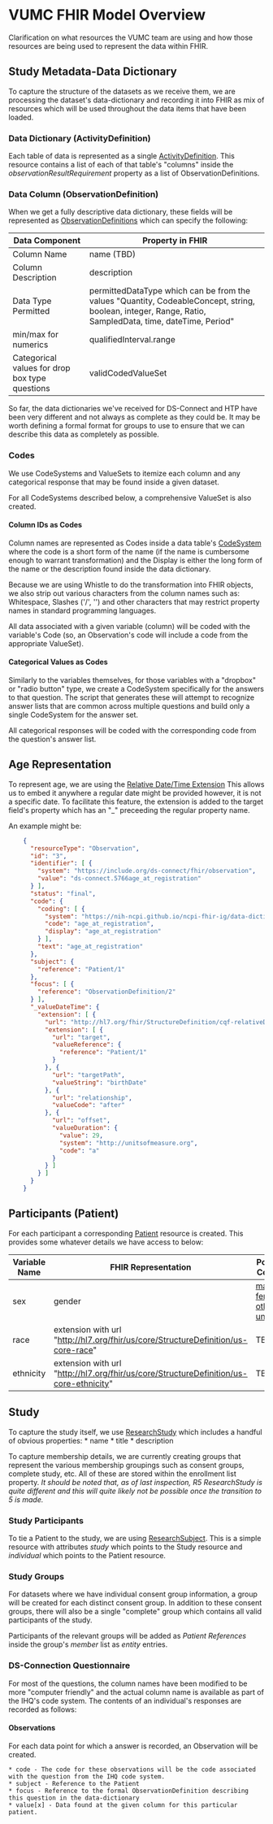 # VUMC FHIR Model Overview
Clarification on what resources the VUMC team are using and how those resources are being used to represent the data within FHIR.

## Study Metadata-Data Dictionary
To capture the structure of the datasets as we receive them, we are processing the dataset's data-dictionary and recording it into FHIR as mix of resources which will be used throughout the data items that have been loaded. 

### Data Dictionary (ActivityDefinition)
Each table of data is represented as a single [ActivityDefinition](https://hl7.org/fhir/R4/activitydefinition.html). This resource contains a list of each of that table's "columns" inside the *observationResultRequirement* property as a list of ObservationDefinitions. 

### Data Column (ObservationDefinition)
When we get a fully descriptive data dictionary, these fields will be represented as [ObservationDefinitions](https://hl7.org/fhir/R4/observationdefinition.html) which can specify the following:

| Data Component | Property in FHIR |
| -------------- | ---------------- |
| Column Name | name (TBD) |
| Column Description | description |
| Data Type Permitted | permittedDataType which can be from the values "Quantity, CodeableConcept, string, boolean, integer, Range, Ratio, SampledData, time, dateTime, Period" |
| min/max for numerics | qualifiedInterval.range |
| Categorical values for drop box type questions | validCodedValueSet |

So far, the data dictionaries we've received for DS-Connect and HTP have been very different and not always as complete as they could be. It may be worth defining a formal format for groups to use to ensure that we can describe this data as completely as possible. 

### Codes
We use CodeSystems and ValueSets to itemize each column and any categorical response that may be found inside a given dataset. 

For all CodeSystems described below, a comprehensive ValueSet is also created. 

#### Column IDs as Codes
Column names are represented as Codes inside a data table's [CodeSystem](https://hl7.org/fhir/R4/codesystem.html) where the code is a short form of the name (if the name is cumbersome enough to warrant transformation) and the Display is either the long form of the name or the description found inside the data dictionary. 

Because we are using Whistle to do the transformation into FHIR objects, we also strip out various characters from the column names such as: Whitespace, Slashes ('/', '\') and other characters that may restrict property names in standard programming languages. 

All data associated with a given variable (column) will be coded with the variable's Code (so, an Observation's code will include a code from the appropriate ValueSet). 

#### Categorical Values as Codes
Similarly to the variables themselves, for those variables with a "dropbox" or "radio button" type, we create a CodeSystem specifically for the answers to that question. The script that generates these will attempt to recognize answer lists that are common across multiple questions and build only a single CodeSystem for the answer set. 

All categorical responses will be coded with the corresponding code from the question's answer list. 

## Age Representation
To represent age, we are using the [Relative Date/Time Extension](http://hl7.org/fhir/StructureDefinition/cqf-relativeDateTime") This allows us to embed it anywhere a regular date might be provided however, it is not a specific date. To facilitate this feature, the extension is added to the target field's property which has an "_" preceeding the regular property name. 

An example might be: 
```json        
    {
      "resourceType": "Observation",
      "id": "3",
      "identifier": [ {
        "system": "https://include.org/ds-connect/fhir/observation",
        "value": "ds-connect.5766age_at_registration"
      } ],
      "status": "final",
      "code": {
        "coding": [ {
          "system": "https://nih-ncpi.github.io/ncpi-fhir-ig/data-dictionary/ds-connect/demo",
          "code": "age_at_registration",
          "display": "age_at_registration"
        } ],
        "text": "age_at_registration"
      },
      "subject": {
        "reference": "Patient/1"
      },
      "focus": [ {
        "reference": "ObservationDefinition/2"
      } ],
      "_valueDateTime": {
        "extension": [ {
          "url": "http://hl7.org/fhir/StructureDefinition/cqf-relativeDateTime",
          "extension": [ {
            "url": "target",
            "valueReference": {
              "reference": "Patient/1"
            }
          }, {
            "url": "targetPath",
            "valueString": "birthDate"
          }, {
            "url": "relationship",
            "valueCode": "after"
          }, {
            "url": "offset",
            "valueDuration": {
              "value": 29,
              "system": "http://unitsofmeasure.org",
              "code": "a"
            }
          } ]
        } ]
      }
    }
```
## Participants (Patient)
For each participant a corresponding [Patient](https://hl7.org/fhir/R4/patient.html) resource is created. This provides some whatever details we have access to below:

| Variable Name | FHIR Representation | Possible Codings |
| ------------- | ------------------- | ---------------- |
| sex | gender | [male, female, other, unknown](https://hl7.org/fhir/R4/valueset-administrative-gender.html) |
| race | extension with url "http://hl7.org/fhir/us/core/StructureDefinition/us-core-race" | TBD |
| ethnicity | extension with url "http://hl7.org/fhir/us/core/StructureDefinition/us-core-ethnicity" | TBD |

## Study 
To capture the study itself, we use [ResearchStudy](https://hl7.org/fhir/R4/researchstudy.html) which includes a handful of obvious properties:
    * name
    * title
    * description

To capture membership details, we are currently creating groups that represent the various membership groupings such as consent groups, complete study, etc. All of these are stored within the enrollment list property. _It should be noted that, as of last inspection, R5 ResearchStudy is quite different and this will quite likely not be possible once the transition to 5 is made._

### Study Participants
To tie a Patient to the study, we are using [ResearchSubject](https://hl7.org/fhir/R4/researchsubject.html). This is a simple resource with attributes *study* which points to the Study resource and *individual* which points to the Patient resource. 

### Study Groups
For datasets where we have individual consent group information, a group will be created for each distinct consent group. In addition to these consent groups, there will also be a single "complete" group which contains all valid participants of the study. 

Participants of the relevant groups will be added as *Patient References* inside the group's *member* list as *entity* entries. 

### DS-Connection Questionnaire
For most of the questions, the column names have been modified to be more "computer friendly" and the actual column name is available as part of the IHQ's code system. The contents of an individual's responses are recorded as follows: 

#### Observations
For each data point for which a answer is recorded, an Observation will be created. 

    * code - The code for these observations will be the code associated with the question from the IHQ code system. 
    * subject - Reference to the Patient
    * focus - Reference to the formal ObservationDefinition describing this question in the data-dictionary
    * value[x] - Data found at the given column for this particular patient. 




